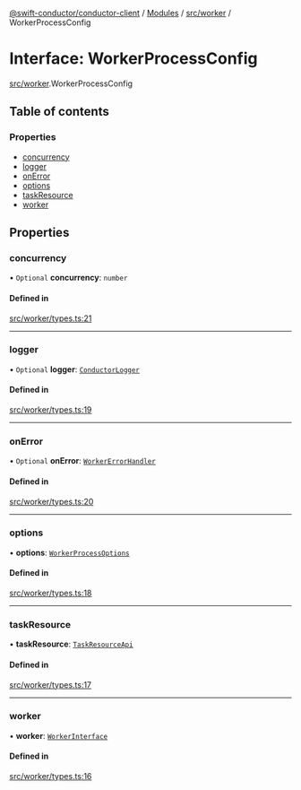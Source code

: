 [@swift-conductor/conductor-client](../README.md) / [Modules](../modules.md) / [src/worker](../modules/src_worker.md) / WorkerProcessConfig

# Interface: WorkerProcessConfig

[src/worker](../modules/src_worker.md).WorkerProcessConfig

## Table of contents

### Properties

- [concurrency](src_worker.WorkerProcessConfig.md#concurrency)
- [logger](src_worker.WorkerProcessConfig.md#logger)
- [onError](src_worker.WorkerProcessConfig.md#onerror)
- [options](src_worker.WorkerProcessConfig.md#options)
- [taskResource](src_worker.WorkerProcessConfig.md#taskresource)
- [worker](src_worker.WorkerProcessConfig.md#worker)

## Properties

### concurrency

• `Optional` **concurrency**: `number`

#### Defined in

[src/worker/types.ts:21](https://github.com/swift-conductor/conductor-client-typescript/blob/d61717b/src/worker/types.ts#L21)

___

### logger

• `Optional` **logger**: [`ConductorLogger`](src_common.ConductorLogger.md)

#### Defined in

[src/worker/types.ts:19](https://github.com/swift-conductor/conductor-client-typescript/blob/d61717b/src/worker/types.ts#L19)

___

### onError

• `Optional` **onError**: [`WorkerErrorHandler`](../modules/src_worker.md#workererrorhandler)

#### Defined in

[src/worker/types.ts:20](https://github.com/swift-conductor/conductor-client-typescript/blob/d61717b/src/worker/types.ts#L20)

___

### options

• **options**: [`WorkerProcessOptions`](src_worker.WorkerProcessOptions.md)

#### Defined in

[src/worker/types.ts:18](https://github.com/swift-conductor/conductor-client-typescript/blob/d61717b/src/worker/types.ts#L18)

___

### taskResource

• **taskResource**: [`TaskResourceApi`](../classes/openapi_api.TaskResourceApi.md)

#### Defined in

[src/worker/types.ts:17](https://github.com/swift-conductor/conductor-client-typescript/blob/d61717b/src/worker/types.ts#L17)

___

### worker

• **worker**: [`WorkerInterface`](src_worker.WorkerInterface.md)

#### Defined in

[src/worker/types.ts:16](https://github.com/swift-conductor/conductor-client-typescript/blob/d61717b/src/worker/types.ts#L16)
